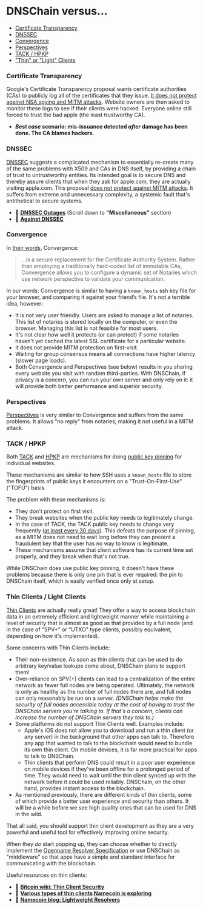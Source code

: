 # DNSChain versus...

- [Certificate Transparency](<#certificate-transparency>)
- [DNSSEC](<#dnssec>)
- [Convergence](<#convergence>)
- [Perspectives](<#perspectives>)
- [TACK / HPKP](<#tack--hpkp>)
- ["Thin" or "Light" Clients](<#thin-clients--light-clients>)

### Certificate Transparency

Google's Certificate Transparency proposal wants certificate authorities (CAs) to publicly log all of the certificates that they issue. [It does not protect against NSA spying and MITM attacks](https://blog.okturtles.com/2015/03/certificate-transparency-on-blockchains/). Website owners are then asked to monitor these logs to see if their clients were hacked. Everyone online still forced to trust the bad apple (the least trustworthy CA).

- __*Best case* scenario: mis-issuance detected _after_ damage has been done. The CA blames hackers.__

### DNSSEC

[DNSSEC](http://www.icann.org/en/about/learning/factsheets/dnssec-qaa-09oct08-en.htm) suggests a complicated mechanism to essentially re-create many of the same problems with X509 and CAs in DNS itself, by providing a chain of trust to untrustworthy entities. Its intended goal is to secure DNS and thereby assure clients that when they ask for apple.com, they are actually visiting apple.com. This proposal [does not protect against MITM attacks](http://www.thoughtcrime.org/blog/ssl-and-the-future-of-authenticity/). It suffers from extreme and unnecessary complexity, a systemic fault that's antithetical to secure systems.

- :page_facing_up: __[DNSSEC Outages](http://ianix.com/pub/dnssec-outages.html)__ (Scroll down to __"Miscellaneous"__ section)
- :page_facing_up: __[Against DNSSEC](http://sockpuppet.org/blog/2015/01/15/against-dnssec/)__

### Convergence

In [their words](http://convergence.io/details.html), Convergence:

> ...is a secure replacement for the Certificate Authority System. Rather than employing a traditionally hard-coded list of immutable CAs, Convergence allows you to configure a dynamic set of Notaries which use network perspective to validate your communication.

In our words: Convergence is similar to having a `known_hosts` ssh key file for your browser, and comparing it against your friend’s file. It's not a terrible idea, however:

- It is not very user friendly. Users are asked to manage a list of notaries. This list of notaries is stored locally on the computer, or even the browser. Managing this list is not feasible for most users.
- It's not clear how well it protects (or can protect) if some notaries haven't yet cached the latest SSL certificate for a particular website.
- It does not provide MITM protection on first-visit.
- Waiting for group consensus means all connections have higher latency (slower page loads).
- Both Convergence and Perspectives (see below) results in you sharing every website you visit with random third-parties. With DNSChain, if privacy is a concern, you can run your own server and only rely on it: it will provide both better performance and superior security.

### Perspectives

[Perspectives](http://perspectives-project.org/) is very similar to Convergence and suffers from the same problems. It allows "no reply" from notaries, making it not useful in a MITM attack.

### TACK / HPKP

Both [TACK](https://lwn.net/Articles/499134/) and [HPKP](https://developer.mozilla.org/en-US/docs/Web/Security/Public_Key_Pinning) are mechanisms for doing [public key pinning](https://en.wikipedia.org/wiki/Transport_Layer_Security#Certificate_pinning) for individual websites.

These mechanisms are similar to how SSH uses a `known_hosts` file to store the fingerprints of public keys it encounters on a "Trust-On-First-Use" ("TOFU") basis.

The problem with these mechanisms is:

- They don't protect on first visit.
- They break websites when the public key needs to legitimately change.
- In the case of TACK, the TACK public key needs to change very frequently ([at least every 30 days](https://lwn.net/Articles/499134/)). This defeats the purpose of pinning, as a MITM does not need to wait long before they can present a fraudulent key that the user has no way to know is legitimate.
- These mechanisms assume that client software has its current time set properly, and they break when that's not true.

While DNSChain does use public key pinning, it doesn't have these problems because there is only one pin that is ever required: the pin to DNSChain itself, which is easily verified once only at setup.

### Thin Clients / Light Clients

[Thin Clients](https://en.bitcoin.it/wiki/Thin_Client_Security) are actually really great! They offer a way to access blockchain data in an extremely efficient and lightweight manner while maintaining a level of security that is almost as good as that provided by a full node (and in the case of "SPV+" or "UTXO" type clients, possibly equivalent, depending on how it's implemented).

Some concerns with Thin Clients include:

- Their non-existence. As soon as thin clients that can be used to do arbitrary key/value lookups come about, DNSChain plans to support them!
- Over-reliance on SPV(+) clients can lead to a centralization of the entire network as fewer full nodes are being operated. Ultimately, the network is only as healthy as the number of full nodes there are, and full nodes can only reasonably be run on a server. *(DNSChain helps make the security of full nodes accessible today at the cost of having to trust the DNSChain servers you're talking to. If that's a concern, clients can increase the number of DNSChain servers they talk to.)*
- Some platforms do not support Thin Clients well. Examples include:
    * Apple's iOS does not allow you to download and run a thin client (or any server) in the background that other apps can talk to. Therefore any app that wanted to talk to the blockchain would need to bundle its own thin client. On mobile devices, it is far more practical for apps to talk to DNSChain.
    * Thin clients that perform DNS could result in a poor user experience on mobile devices if they've been offline for a prolonged period of time. They would need to wait until the thin client synced up with the network before it could be used reliably. DNSChain, on the other hand, provides instant access to the blockchain.
- As mentioned previously, there are different kinds of thin clients, some of which provide a better user experience and security than others. It will be a while before we see high quality ones that can be used for DNS in the wild.

That all said, you should support thin client development as they are a very powerful and useful tool for effectively improving online security.

When they *do* start popping up, they can choose whether to directly implement the [Openname Resolver Specification](https://github.com/openname/openname-specifications/blob/master/resolvers.md) or use DNSChain as "middleware" so that apps have a simple and standard interface for communicating with the blockchain.

Useful resources on thin clients:

- :page_facing_up: __[Bitcoin wiki: Thin Client Security](https://en.bitcoin.it/wiki/Thin_Client_Security)__
- :page_facing_up: __[Various types of thin clients Namecoin is exploring](https://github.com/hlandau/ncdocs/blob/master/stateofnamecoin.md)__
- :page_facing_up: __[Namecoin blog: Lightweight Resolvers](http://blog.namecoin.org/post/109811339625/lightweight-resolvers)__
